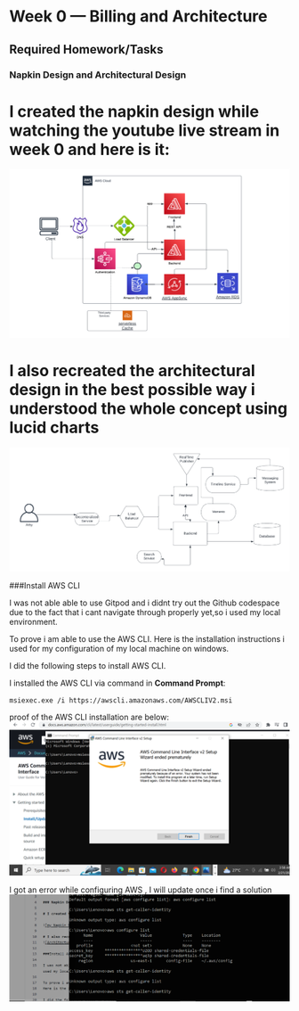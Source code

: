 # Week 0 — Billing and Architecture
## Required Homework/Tasks

### Napkin Design and Architectural Design

# I created the napkin design while watching the youtube live stream in week 0 and here is it:

![my Napkin Design](/_docs/assets/cruddur-architectural-diagram.png)

# I also recreated the architectural design in the best possible way i understood the whole concept using lucid charts
![Architectural Design for cruddur](/_docs/assets/cruddur-napkin-design.png)

###Install AWS CLI

I was not able able to use Gitpod and i didnt try out the Github codespace due to the fact that i cant navigate through properly yet,so i used my local environment.

To prove i am able to use the AWS CLI.
Here is the installation instructions i used for my configuration of my local machine on windows.

I did the following steps to install AWS CLI.

I installed the AWS CLI via command in **Command Prompt**:

```
msiexec.exe /i https://awscli.amazonaws.com/AWSCLIV2.msi
```
proof of the AWS CLI installation are below:
![AWS CLI ](/_docs/assets/AWS-CLI-INSTALLATION.png)

I got an error while configuring AWS , I will update once i find a solution
![AWS CLI CONFIGURATION](/_docs/assets/aws-cli-config-error.png)
